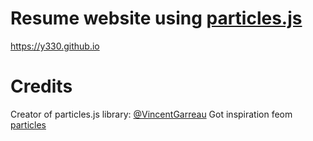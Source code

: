 # Resume website using [particles.js](https://github.com/VincentGarreau/particles.js/)
https://y330.github.io

# Credits 
Creator of particles.js library: [@VincentGarreau](https://github.com/VincentGarreau)
Got inspiration feom [particles](https://github.com/nrandecker/particle)

